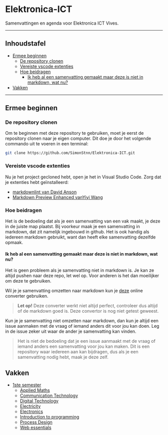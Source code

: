 # Elektronica-ICT

Samenvattingen en agenda voor Elektronica ICT Vives.

---

## Inhoudstafel

- [Ermee beginnen](#ermee-beginnen)
  - [De repository clonen](#de-repository-clonen)
  - [Vereiste vscode extenties](#vereiste-vscode-extenties)
  - [Hoe beidragen](#hoe-beidragen)
    - [Ik heb al een samenvatting gemaakt maar deze is niet in markdown, wat nu?](#ik-heb-al-een-samenvatting-gemaakt-maar-deze-is-niet-in-markdown-wat-nu)
- [Vakken](#vakken)

---

## Ermee beginnen

### De repository clonen

Om te beginnen met deze repository te gebruiken, moet je eerst de repository clonen naar je eigen computer. Dit doe je door het volgende commando uit te voeren in een terminal:

```bash
git clone https://github.com/SimonStnn/Elektronica-ICT.git
```

### Vereiste vscode extenties

Nu je het project gecloned hebt, open je het in Visual Studio Code. Zorg dat je extenties hebt geïnstalleerd:

- [markdownlint van David Anson](https://marketplace.visualstudio.com/items?itemName=DavidAnson)
- [Markdown Preview Enhanced vanYiyi Wang](https://marketplace.visualstudio.com/items?itemName=shd101wyy)

### Hoe beidragen

Het is de bedoeling dat als je een samenvatting van een vak maakt, je deze in de juiste map plaatst. Bij voorkeur maak je een samenvatting in markdown, dat zit namelijk ingebouwd in github. Het is ook handig als iedereen markdown gebruikt, want dan heeft elke samenvatting dezelfde opmaak.

#### Ik heb al een samenvatting gemaakt maar deze is niet in markdown, wat nu?

Het is geen probleem als je samenvatting niet in markdown is. Je kan ze altijd pushen naar deze repo, let wel op. Voor anderen is het dan moeilijker om deze te gebruiken.

Wil je je samenvatting omzetten naar markdown kun je [deze](https://euangoddard.github.io/clipboard2markdown/) online converter gebruiken.
> **Let op!** Deze converter werkt niet altijd perfect, controleer dus altijd of de markdown goed is.
> Deze convertor is nog niet getest geweest.

Kun je je samenvatting niet omzetten naar markdown, dan kun je altijd een issue aanmaken met de vraag of iemand anders dit voor jou kan doen. Leg in de issue zeker uit waar de ander je samenvatting kan vinden.
> Het is niet de bedoeling dat je een issue aanmaakt met de vraag of iemand anders een samenvatting voor jou kan maken. Dit is een repository waar iedereen aan kan bijdragen, dus als je een samenvatting nodig hebt, maak je deze zelf.

## Vakken

- [1ste semester](./semester_1/)
  - [Applied Maths](./semester_1/applied-maths/)
  - [Communication Technology](./semester_1/communication-technology//)
  - [Digital Technology](./semester_1/digital-technology//)
  - [Electricity](./semester_1/electricity/)
  - [Electronics](./semester_1/electronics/)
  - [Introduction to programming](./semester_1/introduction-to-programming/)
  - [Process Design](./semester_1/process-design/)
  - [Web essentials](./semester_1/web-essentials/)
